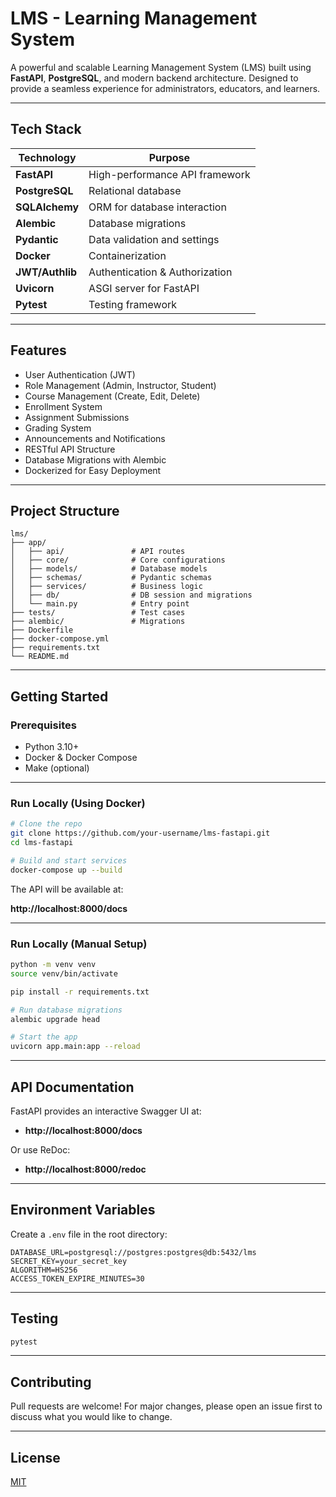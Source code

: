 # LMS - Learning Management System

A powerful and scalable Learning Management System (LMS) built using **FastAPI**, **PostgreSQL**, and modern backend architecture. Designed to provide a seamless experience for administrators, educators, and learners.

---

## Tech Stack

| Technology      | Purpose                         |
|-----------------|---------------------------------|
| **FastAPI**     | High-performance API framework  |
| **PostgreSQL**  | Relational database             |
| **SQLAlchemy**  | ORM for database interaction    |
| **Alembic**     | Database migrations             |
| **Pydantic**    | Data validation and settings    |
| **Docker**      | Containerization                |
| **JWT/Authlib** | Authentication & Authorization  |
| **Uvicorn**     | ASGI server for FastAPI         |
| **Pytest**      | Testing framework               |

---

## Features

- User Authentication (JWT)
- Role Management (Admin, Instructor, Student)
- Course Management (Create, Edit, Delete)
- Enrollment System
- Assignment Submissions
- Grading System
- Announcements and Notifications
- RESTful API Structure
- Database Migrations with Alembic
- Dockerized for Easy Deployment

---

## Project Structure

```
lms/
├── app/
│   ├── api/               # API routes
│   ├── core/              # Core configurations
│   ├── models/            # Database models
│   ├── schemas/           # Pydantic schemas
│   ├── services/          # Business logic
│   ├── db/                # DB session and migrations
│   └── main.py            # Entry point
├── tests/                 # Test cases
├── alembic/               # Migrations
├── Dockerfile
├── docker-compose.yml
├── requirements.txt
└── README.md
```

---

## Getting Started

### Prerequisites

- Python 3.10+
- Docker & Docker Compose
- Make (optional)

---

### Run Locally (Using Docker)

```bash
# Clone the repo
git clone https://github.com/your-username/lms-fastapi.git
cd lms-fastapi

# Build and start services
docker-compose up --build
```

The API will be available at:

**http://localhost:8000/docs**

---

### Run Locally (Manual Setup)

```bash
python -m venv venv
source venv/bin/activate

pip install -r requirements.txt

# Run database migrations
alembic upgrade head

# Start the app
uvicorn app.main:app --reload
```

---

## API Documentation

FastAPI provides an interactive Swagger UI at:

- **http://localhost:8000/docs**

Or use ReDoc:

- **http://localhost:8000/redoc**

---

## Environment Variables

Create a `.env` file in the root directory:

```
DATABASE_URL=postgresql://postgres:postgres@db:5432/lms
SECRET_KEY=your_secret_key
ALGORITHM=HS256
ACCESS_TOKEN_EXPIRE_MINUTES=30
```

---

## Testing

```bash
pytest
```

---

## Contributing

Pull requests are welcome! For major changes, please open an issue first to discuss what you would like to change.

---

## License

[MIT](LICENSE)
